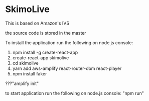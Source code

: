 # SkimoLive
This is based on Amazon's IVS

the source code is stored in the master 

To install the application run the following on node.js console:
1. npm install -g create-react-app
2. create-react-app skimolive
3. cd skimolive
4. yarn add aws-amplify react-router-dom react-player
5. npm install faker

???"amplify init"

to start application run the following on node.js console:
"npm run"
